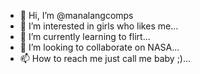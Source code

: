 - 👋 Hi, I’m @manalangcomps
- 👀 I’m interested in girls who likes me...
- 🌱 I’m currently learning to flirt...
- 💞️ I’m looking to collaborate on NASA...
- 📫 How to reach me just call me baby ;)...

<!---
manalangcomps/manalangcomps is a ✨ special ✨ repository because its `README.md` (this file) appears on your GitHub profile.
You can click the Preview link to take a look at your changes.
--->
